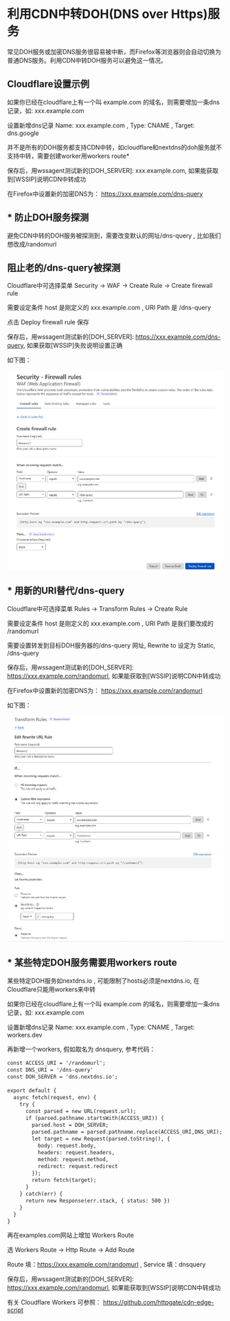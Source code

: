 # 利用CDN中转DOH(DNS over Https)服务

常见DOH服务或加密DNS服务很容易被中断，而Firefox等浏览器则会自动切换为普通DNS服务。利用CDN中转DOH服务可以避免这一情况。


## Cloudflare设置示例

如果你已经在cloudflare上有一个叫 example.com 的域名，则需要增加一条dns记录，如: xxx.example.com

设置新增dns记录 Name: xxx.example.com , Type: CNAME , Target: dns.google

并不是所有的DOH服务都支持CDN中转，如cloudflare和nextdns的doh服务就不支持中转，需要创建worker用workers route*

保存后，用wssagent测试新的[DOH_SERVER]: xxx.example.com,  如果能获取到[WSSIP]说明CDN中转成功

在Firefox中设置新的加密DNS为： https://xxx.example.com/dns-query


## * 防止DOH服务探测

避免CDN中转的DOH服务被探测到，需要改变默认的网址/dns-query , 比如我们想改成/randomurl

## 阻止老的/dns-query被探测

Cloudflare中可选择菜单 Security -> WAF -> Create Rule -> Create firewall rule

需要设定条件 host 是刚定义的 xxx.example.com , URI Path 是 /dns-query

点击 Deploy firewall rule 保存 

保存后，用wssagent测试新的[DOH_SERVER]: https://xxx.example.com/dns-query,  如果获取[WSSIP]失败说明设置正确

如下图：

![CDN中转DOH服务](dnsurlblock.JPG)


## * 用新的URI替代/dns-query

Cloudflare中可选择菜单 Rules -> Transform Rules -> Create Rule

需要设定条件 host 是刚定义的 xxx.example.com , URI Path 是我们要改成的 /randomurl 

需要设置转发到目标DOH服务器的/dns-query 网址, Rewrite to 设定为 Static, /dns-query

保存后，用wssagent测试新的[DOH_SERVER]: https://xxx.example.com/randomurl,  如果能获取到[WSSIP]说明CDN中转成功

在Firefox中设置新的加密DNS为： https://xxx.example.com/randomurl


如下图：

![CDN中转DOH服务](dnsurlrewrite.JPG)


## * 某些特定DOH服务需要用workers route

某些特定DOH服务如nextdns.io , 可能限制了hosts必须是nextdns.io, 在Cloudflare只能用workers来中转

如果你已经在cloudflare上有一个叫 example.com 的域名，则需要增加一条dns记录，如: xxx.example.com

设置新增dns记录 Name: xxx.example.com , Type: CNAME , Target: workers.dev

再新增一个workers, 假如取名为 dnsquery, 参考代码：

```
const ACCESS_URI = '/randomurl';
const DNS_URI = '/dns-query'
const DOH_SERVER = 'dns.nextdns.io';

export default {
  async fetch(request, env) {
    try {
      const parsed = new URL(request.url);
      if (parsed.pathname.startsWith(ACCESS_URI)) {
        parsed.host = DOH_SERVER;
        parsed.pathname = parsed.pathname.replace(ACCESS_URI,DNS_URI);
        let target = new Request(parsed.toString(), {
          body: request.body,
          headers: request.headers,
          method: request.method,
          redirect: request.redirect
        });
        return fetch(target);
      }
    } catch(err) {
      return new Response(err.stack, { status: 500 })
    }
  }
}
```

再在examples.com网站上增加 Workers Route

选 Workers Route -> Http Route -> Add Route

Route 填：https://xxx.example.com/randomurl ,  Service 填：dnsquery

保存后，用wssagent测试新的[DOH_SERVER]: https://xxx.example.com/randomurl,  如果能获取到[WSSIP]说明CDN中转成功

有关 Cloudflare Workers 可参照： https://github.com/httpgate/cdn-edge-script